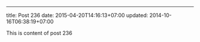 ---
title: Post 236
date: 2015-04-20T14:16:13+07:00
updated: 2014-10-16T06:38:19+07:00

This is content of post 236